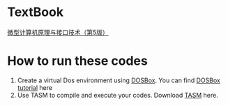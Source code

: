 # TextBook

[微型计算机原理与接口技术（第5版）](https://baike.baidu.com/item/%E5%BE%AE%E5%9E%8B%E8%AE%A1%E7%AE%97%E6%9C%BA%E5%8E%9F%E7%90%86%E4%B8%8E%E6%8E%A5%E5%8F%A3%E6%8A%80%E6%9C%AF%EF%BC%88%E7%AC%AC5%E7%89%88%EF%BC%89/13237881)

# How to run these codes

1. Create a virtual Dos environment using [DOSBox](https://www.dosbox.com/). You can find  [DOSBox tutorial](https://www.dosbox.com/wiki/Basic_Setup_and_Installation_of_DosBox) here 
2. Use TASM to compile and execute your codes. Download [TASM](http://trimtab.ca/2010/tech/tasm-5-intel-8086-turbo-assembler-download/) here.
